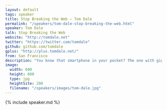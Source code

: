 ```yaml
---
layout: default
tags: speaker
title: Stop Breaking the Web – Tom Dale
permalink: "/speakers/tom-dale-stop-breaking-the-web.html"
speaker: Tom Dale
talk: Stop Breaking the Web
website: "http://tomdale.net"
twitter: "https://twitter.com/tomdale"
github: github.com/tomdale
gplus: "http://plus.tomdale.net/"
from: San Francisco
description: "You know that smartphone in your pocket? The one with gigahertz of processing power, a surprisingly good camera, and the ability to instantly access the whole of human knowledge? Despite all of that high technology, if I want to call you, I still have to punch in a phone number—a technological relic that remains integral to our telecommunication infrastructure.\n\nURLs are the same thing. The web is URLs and URLs are the web. Unfortunately, for the past few years, many JavaScript developers have started treating the URL as an afterthought, or a nice-to-have.  In this talk, I'll show why URL neglect happens at your own peril, and how making JavaScript apps that respect the URL can be, well, downright pleasant."
image:
  width: 600
  height: 600
  type: jpg
  heightSite: 200
  filename: "/speakers/images/tom-dale.jpg"
---
```


{% include speaker.md %}
